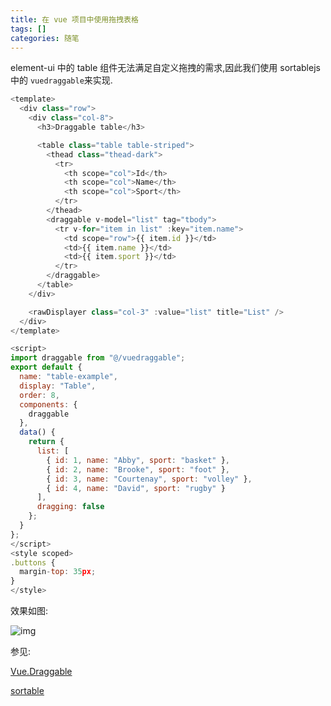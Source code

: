 ```yaml
---
title: 在 vue 项目中使用拖拽表格
tags: []
categories: 随笔
---
```


element-ui 中的 table 组件无法满足自定义拖拽的需求,因此我们使用 sortablejs 中的 `vuedraggable`来实现.

```js
<template>
  <div class="row">
    <div class="col-8">
      <h3>Draggable table</h3>

      <table class="table table-striped">
        <thead class="thead-dark">
          <tr>
            <th scope="col">Id</th>
            <th scope="col">Name</th>
            <th scope="col">Sport</th>
          </tr>
        </thead>
        <draggable v-model="list" tag="tbody">
          <tr v-for="item in list" :key="item.name">
            <td scope="row">{{ item.id }}</td>
            <td>{{ item.name }}</td>
            <td>{{ item.sport }}</td>
          </tr>
        </draggable>
      </table>
    </div>

    <rawDisplayer class="col-3" :value="list" title="List" />
  </div>
</template>

<script>
import draggable from "@/vuedraggable";
export default {
  name: "table-example",
  display: "Table",
  order: 8,
  components: {
    draggable
  },
  data() {
    return {
      list: [
        { id: 1, name: "Abby", sport: "basket" },
        { id: 2, name: "Brooke", sport: "foot" },
        { id: 3, name: "Courtenay", sport: "volley" },
        { id: 4, name: "David", sport: "rugby" }
      ],
      dragging: false
    };
  }
};
</script>
<style scoped>
.buttons {
  margin-top: 35px;
}
</style>


```

效果如图:

![img](https://i.loli.net/2020/05/26/MIGEqlC2YhtFnfO.png)


参见:

[Vue.Draggable](https://github.com/SortableJS/Vue.Draggable)


[sortable](https://github.com/SortableJS/Sortable)
